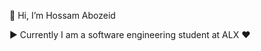  👋 Hi, I’m Hossam Abozeid

 ► Currently I am a software engineering student at ALX ♥
<!---
hossamabozeidsaleh/hossamabozeidsaleh is a ✨ special ✨ repository because its `README.md` (this file) appears on your GitHub profile.
You can click the Preview link to take a look at your changes.
--->

